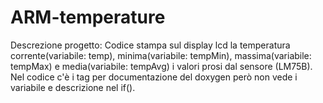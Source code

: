 # ARM-temperature
Descrezione progetto:
Codice stampa sul display lcd la temperatura corrente(variabile: temp), minima(variabile: tempMin), massima(variabile: tempMax) e media(variabile: tempAvg) i valori prosi dal sensore (LM75B).
Nel codice c'è i tag per documentazione del doxygen però non vede i variabile e descrizione nel if().
